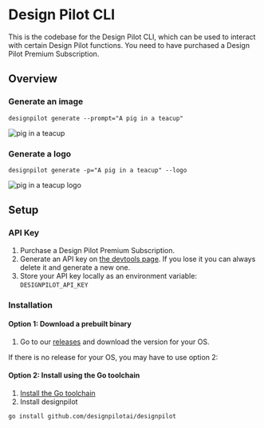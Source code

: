 # Design Pilot CLI

This is the codebase for the Design Pilot CLI, which can be used to interact with certain Design Pilot functions. You need to have purchased a Design Pilot Premium Subscription.

## Overview

### Generate an image

```shell
designpilot generate --prompt="A pig in a teacup"
```

![pig in a teacup](http://localhost:3000/content/asset/30c996f8-c162-4350-b130-763c45836552/fullres)

### Generate a logo

```shell
designpilot generate -p="A pig in a teacup" --logo
```

![pig in a teacup logo](http://localhost:3000/content/logo/a9fceb90-ef2f-47e7-a4ac-6cca256f3092/fullres)

## Setup

### API Key

1. Purchase a Design Pilot Premium Subscription.
1. Generate an API key on [the devtools page](https://designpilot.ai/devtools). If you lose it you can always delete it and generate a new one.
1. Store your API key locally as an environment variable: `DESIGNPILOT_API_KEY`

### Installation

#### Option 1: Download a prebuilt binary

1. Go to our [releases](https://github.com/designpilotai/designpilot/releases) and download the version for your OS.

If there is no release for your OS, you may have to use option 2:

#### Option 2: Install using the Go toolchain

1. [Install the Go toolchain](https://go.dev/doc/install)
1. Install designpilot

```shell
go install github.com/designpilotai/designpilot
```
